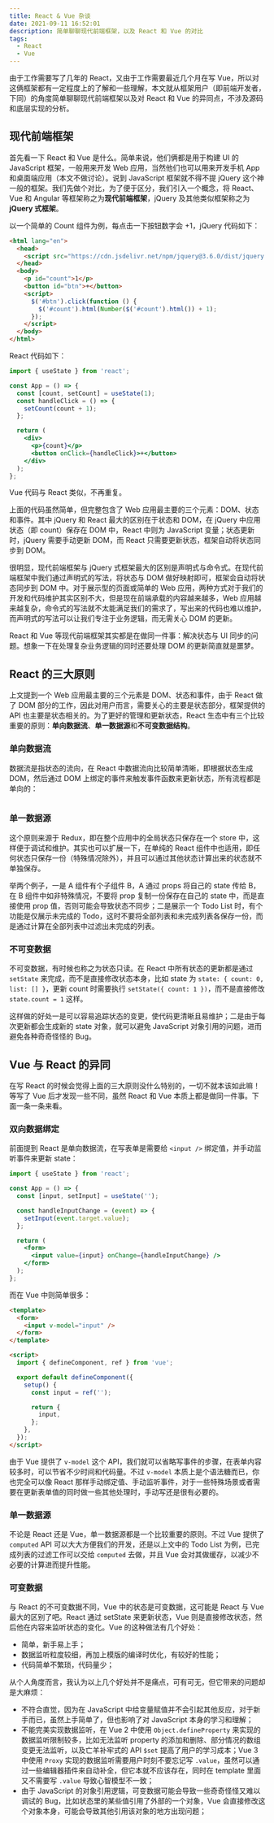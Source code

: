 ```yaml
---
title: React & Vue 杂谈
date: 2021-09-11 16:52:01
description: 简单聊聊现代前端框架，以及 React 和 Vue 的对比
tags:
  - React
  - Vue
---
```


由于工作需要写了几年的 React，又由于工作需要最近几个月在写 Vue，所以对这俩框架都有一定程度上的了解和一些理解，本文就从框架用户（即前端开发者，下同）的角度简单聊聊现代前端框架以及对 React 和 Vue 的异同点，不涉及源码和底层实现的分析。

## 现代前端框架

首先看一下 React 和 Vue 是什么。简单来说，他们俩都是用于构建 UI 的 JavaScript 框架，一般用来开发 Web 应用，当然他们也可以用来开发手机 App 和桌面端应用（本文不做讨论）。说到 JavaScript 框架就不得不提 jQuery 这个神一般的框架。我们先做个对比，为了便于区分，我们引入一个概念，将 React、Vue 和 Angular 等框架称之为**现代前端框架**，jQuery 及其他类似框架称之为 **jQuery 式框架**。

以一个简单的 Count 组件为例，每点击一下按钮数字会 +1，jQuery 代码如下：

```html
<html lang="en">
  <head>
    <script src="https://cdn.jsdelivr.net/npm/jquery@3.6.0/dist/jquery.min.js"></script>
  </head>
  <body>
    <p id="count">1</p>
    <button id="btn">+</button>
    <script>
      $('#btn').click(function () {
        $('#count').html(Number($('#count').html()) + 1);
      });
    </script>
  </body>
</html>
```

React 代码如下：

```jsx
import { useState } from 'react';

const App = () => {
  const [count, setCount] = useState(1);
  const handleClick = () => {
    setCount(count + 1);
  };

  return (
    <div>
      <p>{count}</p>
      <button onClick={handleClick}>+</button>
    </div>
  );
};
```

Vue 代码与 React 类似，不再重复。

上面的代码虽然简单，但完整包含了 Web 应用最主要的三个元素：DOM、状态和事件。其中 jQuery 和 React 最大的区别在于状态和 DOM，在 jQuery 中应用状态（即 count）保存在 DOM 中，React 中则为 JavaScript 变量；状态更新时，jQuery 需要手动更新 DOM，而 React 只需要更新状态，框架自动将状态同步到 DOM。

很明显，现代前端框架与 jQuery 式框架最大的区别是声明式与命令式。在现代前端框架中我们通过声明式的写法，将状态与 DOM 做好映射即可，框架会自动将状态同步到 DOM 中。对于展示型的页面或简单的 Web 应用，两种方式对于我们的开发和代码维护其实区别不大，但是现在前端承载的内容越来越多，Web 应用越来越复杂，命令式的写法就不太能满足我们的需求了，写出来的代码也难以维护，而声明式的写法可以让我们专注于业务逻辑，而无需关心 DOM 的更新。

React 和 Vue 等现代前端框架其实都是在做同一件事：解决状态与 UI 同步的问题。想象一下在处理复杂业务逻辑的同时还要处理 DOM 的更新简直就是噩梦。

## React 的三大原则

上文提到一个 Web 应用最主要的三个元素是 DOM、状态和事件，由于 React 做了 DOM 部分的工作，因此对用户而言，需要关心的主要是状态部分，框架提供的 API 也主要是状态相关的。为了更好的管理和更新状态，React 生态中有三个比较重要的原则：**单向数据流**、**单一数据源**和**不可变数据结构**。

### 单向数据流

数据流是指状态的流向，在 React 中数据流向比较简单清晰，即根据状态生成 DOM，然后通过 DOM 上绑定的事件来触发事件函数来更新状态，所有流程都是单向的：

<picture>
  <source srcSet="/static/react-vs-vue/react_01_dark.png" media="(prefers-color-scheme: dark)" />
  <img src="/static/react-vs-vue/react_01_light.png" alt="" />
</picture>

### 单一数据源

这个原则来源于 Redux，即在整个应用中的全局状态只保存在一个 store 中，这样便于调试和维护。其实也可以扩展一下，在单纯的 React 组件中也适用，即任何状态只保存一份（特殊情况除外），并且可以通过其他状态计算出来的状态就不单独保存。

举两个例子，一是 A 组件有个子组件 B，A 通过 props 将自己的 state 传给 B，在 B 组件中如非特殊情况，不要将 prop 复制一份保存在自己的 state 中，而是直接使用 prop 值，否则可能会导致状态不同步；二是展示一个 Todo List 时，有个功能是仅展示未完成的 Todo，这时不要将全部列表和未完成列表各保存一份，而是通过计算在全部列表中过滤出未完成的列表。

### 不可变数据

不可变数据，有时候也称之为状态只读。在 React 中所有状态的更新都是通过 `setState` 来完成，而不是直接修改状态本身，比如 state 为 `state: { count: 0, list: [] }`，更新 count 时需要执行 `setState({ count: 1 })`，而不是直接修改 `state.count = 1` 这样。

这样做的好处一是可以容易追踪状态的变更，使代码更清晰且易维护；二是由于每次更新都会生成新的 state 对象，就可以避免 JavaScript 对象引用的问题，进而避免各种奇奇怪怪的 Bug。

## Vue 与 React 的异同

在写 React 的时候会觉得上面的三大原则没什么特别的，一切不就本该如此嘛！等写了 Vue 后才发现一些不同，虽然 React 和 Vue 本质上都是做同一件事。下面一条一条来看。

### 双向数据绑定

前面提到 React 是单向数据流，在写表单是需要给 `<input />` 绑定值，并手动监听事件来更新 state：

```jsx
import { useState } from 'react';

const App = () => {
  const [input, setInput] = useState('');

  const handleInputChange = (event) => {
    setInput(event.target.value);
  };

  return (
    <form>
      <input value={input} onChange={handleInputChange} />
    </form>
  );
};
```

而在 Vue 中则简单很多：

```html
<template>
  <form>
    <input v-model="input" />
  </form>
</template>

<script>
  import { defineComponent, ref } from 'vue';

  export default defineComponent({
    setup() {
      const input = ref('');

      return {
        input,
      };
    },
  });
</script>
```

由于 Vue 提供了 `v-model` 这个 API，我们就可以省略写事件的步骤，在表单内容较多时，可以节省不少时间和代码量。不过 `v-model` 本质上是个语法糖而已，你也完全可以像 React 那样手动绑定值、手动监听事件，对于一些特殊场景或者需要在更新表单值的同时做一些其他处理时，手动写还是很有必要的。

### 单一数据源

不论是 React 还是 Vue，单一数据源都是一个比较重要的原则。不过 Vue 提供了 `computed` API 可以大大方便我们的开发，还是以上文中的 Todo List 为例，已完成列表的过滤工作可以交给 `computed` 去做，并且 Vue 会对其做缓存，以减少不必要的计算进而提升性能。

### 可变数据

与 React 的不可变数据不同，Vue 中的状态是可变数据，这可能是 React 与 Vue 最大的区别了吧。React 通过 setState 来更新状态，Vue 则是直接修改状态，然后他在内容来监听状态的变化。Vue 的这种做法有几个好处：

- 简单，新手易上手；
- 数据监听粒度较细，再加上模版的编译时优化，有较好的性能；
- 代码简单不繁琐，代码量少；

从个人角度而言，我认为以上几个好处并不是痛点，可有可无，但它带来的问题却是大麻烦：

- 不符合直觉，因为在 JavaScript 中给变量赋值并不会引起其他反应，对于新手而已，虽然上手简单了，但也影响了对 JavaScript 本身的学习和理解；
- 不能完美实现数据监听，在 Vue 2 中使用 `Object.defineProperty` 来实现的数据监听限制较多，比如无法监听 property 的添加和删除、部分情况的数组变更无法监听，以及亡羊补牢式的 API `$set` 提高了用户的学习成本；Vue 3 中使用 `Proxy` 实现的数据监听需要用户时刻不要忘记写 `.value`，虽然可以通过一些编辑器插件来自动补全，但它本就不应该存在，同时在 template 里面又不需要写 `.value` 导致心智模型不一致；
- 由于 JavaScript 的对象引用逻辑，可变数据可能会导致一些奇奇怪怪又难以调试的 Bug，比如状态里的某些值引用了外部的一个对象，Vue 会直接修改这个对象本身，可能会导致其他引用该对象的地方出现问题；
